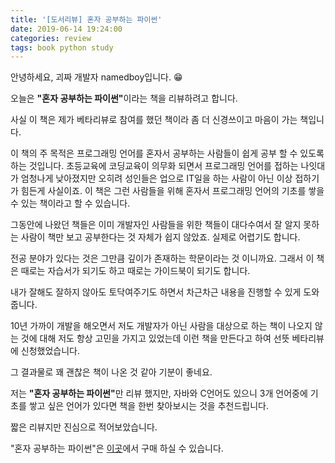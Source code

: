 ```yaml
---
title: '[도서리뷰] 혼자 공부하는 파이썬'
date: 2019-06-14 19:24:00
categories: review
tags: book python study
---
```

안녕하세요, 괴짜 개발자 namedboy입니다. 😁

오늘은 <b>"혼자 공부하는 파이썬"</b>이라는 책을 리뷰하려고 합니다. 

사실 이 책은 제가 베타리뷰로 참여를 했던 책이라 좀 더 신경쓰이고 마음이 가는 책입니다.

이 책의 주 목적은 프로그래밍 언어를 혼자서 공부하는 사람들이 쉽게 공부 할 수 있도록 하는 것입니다. 초등교육에 코딩교육이 의무화 되면서 프로그래밍 언어를 접하는 나잇대가 엄청나게 낮아졌지만 오히려 성인들은 업으로 IT일을 하는 사람이 아닌 이상 접하기가 힘든게 사실이죠. 이 책은 그런 사람들을 위해 혼자서 프로그래밍 언어의 기초를 쌓을 수 있는 책이라고 할 수 있습니다.

그동안에 나왔던 책들은 이미 개발자인 사람들을 위한 책들이 대다수여서 잘 알지 못하는 사람이 책만 보고 공부한다는 것 자체가 쉽지 않았죠. 실제로 어렵기도 합니다.

전공 분야가 있다는 것은 그만큼 깊이가 존재하는 학문이라는 것 이니까요. 그래서 이 책은 때로는 자습서가 되기도 하고 때로는 가이드북이 되기도 합니다.

내가 잘해도 잘하지 않아도 토닥여주기도 하면서 차근차근 내용을 진행할 수 있게 도와줍니다.

10년 가까이 개발을 해오면서 저도 개발자가 아닌 사람을 대상으로 하는 책이 나오지 않는 것에 대해 저도 항상 고민을 가지고 있었는데 이런 책을 만든다고 하여 선뜻 베타리뷰에 신청했었습니다.

그 결과물로 꽤 괜찮은 책이 나온 것 같아 기분이 좋네요.

저는 <b>"혼자 공부하는 파이썬"</b>만 리뷰 했지만, 자바와 C언어도 있으니 3개 언어중에 기초를 쌓고 싶은 언어가 있다면 책을 한번 찾아보시는 것을 추천드립니다.

짧은 리뷰지만 진심으로 적어보았습니다.

"혼자 공부하는 파이썬"은
[이곳](http://www.hanbit.co.kr/media/books/book_view.html?p_code=B2587075793)에서 구매 하실 수 있습니다.